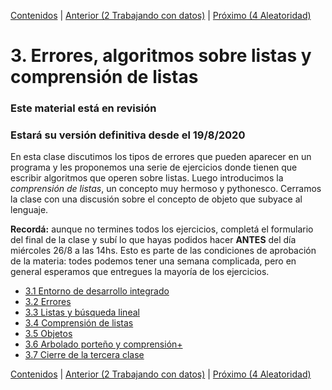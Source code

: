 [Contenidos](../Contenidos.md) \| [Anterior (2 Trabajando con datos)](../02_Datos/00_Resumen.md) \| [Próximo (4 Aleatoridad)](../04_Random_Plt_Dbg/00_Resumen.md)

# 3. Errores, algoritmos sobre listas y comprensión de listas
### **Este material está en revisión**
### Estará su versión definitiva desde el 19/8/2020


En esta clase discutimos los tipos de errores que pueden aparecer en un programa y les proponemos una serie de ejercicios donde tienen que escribir algoritmos que operen sobre listas. Luego introducimos la _comprensión de listas_, un concepto muy hermoso y pythonesco. Cerramos la clase con una discusión sobre el concepto de objeto que subyace al lenguaje.

**Recordá:** aunque no termines todos los ejercicios, completá el formulario del final de la clase y subí lo que hayas podidos hacer **ANTES** del día miércoles 26/8 a las 14hs. Esto es parte de las condiciones de aprobación de la materia: todes podemos tener una semana complicada, pero en general esperamos que entregues la mayoría de los ejercicios. 

* [3.1 Entorno de desarrollo integrado](01_IDE.md)
* [3.2 Errores](02_Bugs.md)
* [3.3 Listas y búsqueda lineal](03_IteradoresLista.md)
* [3.4 Comprensión de listas](04_Comprension_Listas.md)
* [3.5 Objetos](05_Objetos.md)
* [3.6 Arbolado porteño y comprensión+](06_Arboles2_LC.md)
* [3.7 Cierre de la tercera clase](07_Cierre.md)


[Contenidos](../Contenidos.md) \| [Anterior (2 Trabajando con datos)](../02_Datos/00_Resumen.md) \| [Próximo (4 Aleatoridad)](../04_Random_Plt_Dbg/00_Resumen.md)
